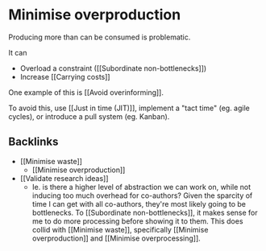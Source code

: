 # Minimise overproduction
Producing more than can be consumed is problematic. 

It can
* Overload a constraint ([[Subordinate non-bottlenecks]])
* Increase [[Carrying costs]]

One example of this is [[Avoid overinforming]].

To avoid this, use [[Just in time (JIT)]], implement a "tact time" (eg. agile cycles), or introduce a pull system (eg. Kanban).

## Backlinks
* [[Minimise waste]]
	* [[Minimise overproduction]]
* [[Validate research ideas]]
	* Ie. is there a higher level of abstraction we can work on, while not inducing too much overhead for co-authors? Given the sparcity of time I can get with all co-authors, they're most likely going to be bottlenecks. To [[Subordinate non-bottlenecks]], it makes sense for me to do more processing before showing it to them. This does collid with [[Minimise waste]], specifically [[Minimise overproduction]] and [[Minimise overprocessing]].

<!-- {BearID:CA1A33EA-4B55-42E1-A0F4-43B29B068ECE-48107-000081882CED7C63} -->
